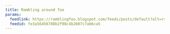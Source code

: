 ```yaml
---
title: Rambling around foo
params:
  feedlink: https://ramblingfoo.blogspot.com/feeds/posts/default?alt=rss
  feedid: fe3a56456788b2f98c4b2607c7ab6ca5
---
```

